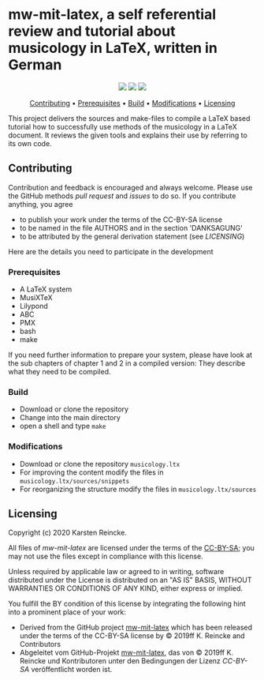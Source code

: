 #  mw-mit-latex, a self referential review and tutorial about musicology in LaTeX, written in German

<p align="center">
    <a href="https://github.com/kreincke/musicology.ltx/commits/" title="Last Commit"><img src="https://img.shields.io/github/last-commit/kreincke/musicology.ltx?style=flat"></a>
    <a href="https://github.com/kreincke/musicology.ltx/issues" title="Open Issues"><img src="https://img.shields.io/github/issues/kreincke/musicology.ltx?style=flat"></a>
    <a href="https://github.com/kreincke/musicology.ltx/blob/master/LICENSE" title="License"><img src="https://img.shields.io/badge/License-CCBYSA-blue.svg?style=flat"></a>
</p>

<p align="center">
  <a href="#contributing">Contributing</a> •
  <a href="#prerequisites">Prerequisites</a> •
  <a href="#build">Build</a> •
  <a href="#modifications">Modifications</a> •
  <a href="#licensing">Licensing</a>
</p>

This project delivers the sources and make-files to compile a LaTeX based tutorial how to successfully use methods of the musicology in a LaTeX document. It reviews the given tools and explains their use by referring to its own code.

## Contributing

Contribution and feedback is encouraged and always welcome. Please use the GitHub methods *pull request* and *issues* to do so. If you contribute anything, you agree
* to publish your work under the terms of the CC-BY-SA license
* to be named in the file AUTHORS and in the section 'DANKSAGUNG'
* to be attributed by the general derivation statement (see *LICENSING*)

Here are the details you need to participate in the development

### Prerequisites

* A LaTeX system
* MusiXTeX
* Lilypond
* ABC
* PMX
* bash
* make

If you need further information to prepare your system, please have look at the sub chapters of chapter 1 and 2 in a compiled version: They describe what they need to be compiled.

### Build

* Download or clone the repository
* Change into the main directory
* open a shell and type ``make``

### Modifications
* Download or clone the repository ``musicology.ltx``
* For improving the content modify the files in  ``musicology.ltx/sources/snippets``
* For reorganizing the structure modify the files in  ``musicology.ltx/sources``

## Licensing

Copyright (c) 2020 Karsten Reincke.

All files of *mw-mit-latex* are licensed under the terms of the [CC-BY-SA](LICENSE); you may not use the files except in compliance with this license.

Unless required by applicable law or agreed to in writing, software distributed under the License is distributed on an "AS IS" BASIS, WITHOUT WARRANTIES OR CONDITIONS OF ANY KIND, either express or implied.

You fulfill the BY condition of this license by integrating the following hint into a prominent place of your work:

* Derived from the GitHub project [mw-mit-latex](https://github.com/kreincke/mw-mit-latex) which has been released under the terms of the CC-BY-SA license by © 2019ff K. Reincke and Contributors
* Abgeleitet vom GitHub-Projekt [mw-mit-latex](https://github.com/kreincke/mw-mit-latex), das von © 2019ff K. Reincke und Kontributoren unter den Bedingungen der Lizenz *CC-BY-SA*  veröffentlicht worden ist.
